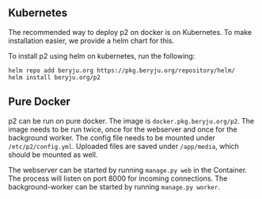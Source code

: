 ## Kubernetes

The recommended way to deploy p2 on docker is on Kubernetes. To make installation easier, we provide a helm chart for this.

To install p2 using helm on kubernetes, run the following:

```
helm repo add beryju.org https://pkg.beryju.org/repository/helm/
helm install beryju.org/p2
```

## Pure Docker

p2 can be run on pure docker. The image is `docker.pkg.beryju.org/p2`. The image needs to be run twice, once for the webserver and once for the background worker. The config file needs to be mounted under `/etc/p2/config.yml`. Uploaded files are saved under `/app/media`, which should be mounted as well.

The webserver can be started by running `manage.py web` in the Container. The process will listen on port 8000 for incoming connections.
The background-worker can be started by running `manage.py worker`.
